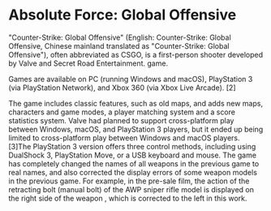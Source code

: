 # Absolute Force: Global Offensive

"Counter-Strike: Global Offensive" (English: Counter-Strike: Global Offensive, Chinese mainland translated as "Counter-Strike: Global Offensive"), often abbreviated as CSGO, is a first-person shooter developed by Valve and Secret Road Entertainment. game.

Games are available on PC (running Windows and macOS), PlayStation 3 (via PlayStation Network), and Xbox 360 (via Xbox Live Arcade). [2]

The game includes classic features, such as old maps, and adds new maps, characters and game modes, a player matching system and a score statistics system. Valve had planned to support cross-platform play between Windows, macOS, and PlayStation 3 players, but it ended up being limited to cross-platform play between Windows and macOS players. [3]The PlayStation 3 version offers three control methods, including using DualShock 3, PlayStation Move, or a USB keyboard and mouse. The game has completely changed the names of all weapons in the previous game to real names, and also corrected the display errors of some weapon models in the previous game. For example, in the pre-sale film, the action of the retracting bolt (manual bolt) of the AWP sniper rifle model is displayed on the right side of the weapon , which is corrected to the left in this work.

